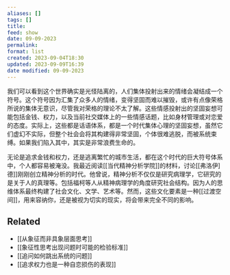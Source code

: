 ```yaml
---
aliases: []
tags: []
title: 
feed: show
date: 09-09-2023
permalink: 
format: list
created: 2023-09-04T18:30
updated: 2023-09-09T16:39
date modified: 09-09-2023
---
```

我们可以看到这个世界确实是光怪陆离的，人们集体投射出来的情绪会凝结成一个符号。这个符号因为汇集了众多人的情绪，变得坚固而难以摧毁，或许有点像荣格所说的集体无意识，尽管我对荣格的理论不太了解。这些情感投射出的坚固妄想可能包括金钱、权力，以及当前社交媒体上的一些情感话题，比如身材管理或对恋爱的态度。实际上，这些都是话语体系，都是一个时代集体心理的坚固妄想，虽然它们虚幻不实际，但整个社会会将其构建得非常坚固，个体很难逃脱，而被系统束缚。如果我们陷入其中，其实是非常浪费生命的。

无论是追求金钱和权力，还是逃离繁忙的城市生活，都在这个时代的巨大符号体系中，个人都容易被淹没。我最近阅读[[当代精神分析学院]]的材料，讨论[[弗洛伊]德]]刚刚创立精神分析的时代。他曾说，精神分析不仅仅是研究病理学，它研究的是关于人的真理等。包括福柯等人从精神病理学的角度研究社会结构。因为人的思维体系最终构建了社会文化、文学、艺术等。然而，这些文化要素是一种[[过渡空间]]，用来容纳你，还是被视为切实的现实，将会带来完全不同的影响。
## Related
- [[从象征而非具象层面思考]]
- [[象征性思考出现问题时可能的检验标准]]
- [[追问如何跳出系统的问题]]
- [[追求权力也是一种自恋损伤的表现]]